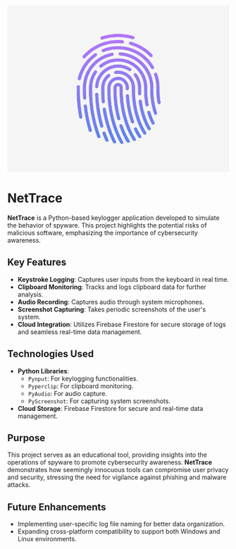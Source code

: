 ![AltText](nettrace.webp)


# NetTrace

**NetTrace** is a Python-based keylogger application developed to simulate the behavior of spyware. This project highlights the potential risks of malicious software, emphasizing the importance of cybersecurity awareness.

## Key Features
- **Keystroke Logging**: Captures user inputs from the keyboard in real time.
- **Clipboard Monitoring**: Tracks and logs clipboard data for further analysis.
- **Audio Recording**: Captures audio through system microphones.
- **Screenshot Capturing**: Takes periodic screenshots of the user's system.
- **Cloud Integration**: Utilizes Firebase Firestore for secure storage of logs and seamless real-time data management.

## Technologies Used
- **Python Libraries**:
  - `Pynput`: For keylogging functionalities.
  - `Pyperclip`: For clipboard monitoring.
  - `PyAudio`: For audio capture.
  - `PyScreenshot`: For capturing system screenshots.
- **Cloud Storage**: Firebase Firestore for secure and real-time data management.

## Purpose
This project serves as an educational tool, providing insights into the operations of spyware to promote cybersecurity awareness. **NetTrace** demonstrates how seemingly innocuous tools can compromise user privacy and security, stressing the need for vigilance against phishing and malware attacks.

## Future Enhancements
- Implementing user-specific log file naming for better data organization.
- Expanding cross-platform compatibility to support both Windows and Linux environments.
